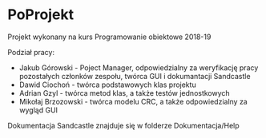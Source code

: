 # PoProjekt
Projekt wykonany na kurs Programowanie obiektowe 2018-19

Podział pracy:
- Jakub Górowski - Poject Manager, odpowiedzialny za weryfikację pracy pozostałych członków zespołu, twórca GUI i dokumantacji Sandcastle
- Dawid Ciochoń - twórca podstawowych klas projektu
- Adrian Gzyl - twórca metod klas, a także testów jednostkowych
- Mikołaj Brzozowski - twórca modelu CRC, a także odpowiedzialny za wygląd GUI

Dokumentacja Sandcastle znajduje się w folderze Dokumentacja/Help

